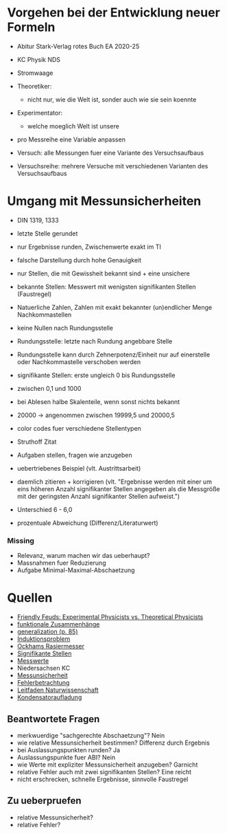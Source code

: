 # Vorgehen bei der Entwicklung neuer Formeln
- Abitur Stark-Verlag rotes Buch EA 2020-25
- KC Physik NDS
- Stromwaage

- Theoretiker:
    - nicht nur, wie die Welt ist, sonder auch wie sie sein koennte
- Experimentator:
    - welche moeglich Welt ist unsere
- pro Messreihe eine Variable anpassen
- Versuch: alle Messungen fuer eine Variante des Versuchsaufbaus
- Versuchsreihe: mehrere Versuche mit verschiedenen Varianten des Versuchsaufbaus

# Umgang mit Messunsicherheiten
- DIN 1319, 1333
- letzte Stelle gerundet
- nur Ergebnisse runden, Zwischenwerte exakt im TI
- falsche Darstellung durch hohe Genauigkeit
- nur Stellen, die mit Gewissheit bekannt sind + eine unsichere
- bekannte Stellen: Messwert mit wenigsten signifikanten Stellen (Faustregel)
- Natuerliche Zahlen, Zahlen mit exakt bekannter (un)endlicher Menge Nachkommastellen
- keine Nullen nach Rundungsstelle
- Rundungsstelle: letzte nach Rundung angebbare Stelle
- Rundungsstelle kann durch Zehnerpotenz/Einheit nur auf einerstelle oder Nachkommastelle verschoben werden
- signifikante Stellen: erste ungleich 0 bis Rundungsstelle
- zwischen 0,1 und 1000
- bei Ablesen halbe Skalenteile, wenn sonst nichts bekannt
- 20000 -> angenommen zwischen 19999,5 und 20000,5

- color codes fuer verschiedene Stellentypen
- Struthoff Zitat
- Aufgaben stellen, fragen wie anzugeben
- uebertriebenes Beispiel (vlt. Austrittsarbeit)
- daemlich zitieren + korrigieren (vlt. "Ergebnisse werden mit einer um eins höheren Anzahl signifikanter Stellen angegeben als die Messgröße mit der geringsten Anzahl signifikanter Stellen aufweist.")
- Unterschied 6 - 6,0
- prozentuale Abweichung (Differenz/Literaturwert)

### Missing
- Relevanz, warum machen wir das ueberhaupt?
- Massnahmen fuer Reduzierung
- Aufgabe Minimal-Maximal-Abschaetzung

# Quellen
- [Friendly Feuds: Experimental Physicists vs. Theoretical Physicists](https://youtu.be/IET9VX_Ufrc)
- [funktionale Zusammenhänge](https://www.ulfkonrad.de/toolbox/funktionale-zh)
- [generalization (p. 85)](http://static.latexstudio.net/article/2018/0912/neuralnetworksanddeeplearning.pdf)
- [Induktionsproblem](https://de.wikipedia.org/wiki/Induktionsproblem)
- [Ockhams Rasiermesser](https://de.wikipedia.org/wiki/Ockhams_Rasiermesser)
- [Signifikante Stellen](https://de.wikipedia.org/wiki/Signifikante_Stellen)
- [Messwerte](https://de.wikipedia.org/wiki/Messwert)
- Niedersachsen KC
- [Messunsicherheit](https://de.wikipedia.org/wiki/Messunsicherheit)
- [Fehlerbetrachtung](https://www.lernhelfer.de/schuelerlexikon/physik/artikel/fehlerbetrachtungen)
- [Leitfaden Naturwissenschaft](https://www.ib-klotsche.de/wp-content/uploads/2019/05/LeitfadenNaturwissenschaft-190531.pdf)
- [Kondensatoraufladung](https://www.physik.gym-wst.de/de/qphase/ea/elektrischesfeld/05.aufentladungpk)

## Beantwortete Fragen
- merkwuerdige "sachgerechte Abschaetzung"? Nein
- wie relative Messunsicherheit bestimmen? Differenz durch Ergebnis
- bei Auslassungspunkten runden? Ja
- Auslassungspunkte fuer ABI? Nein
- wie Werte mit expliziter Messunsicherheit anzugeben? Garnicht
- relative Fehler auch mit zwei signifikanten Stellen? Eine reicht
- nicht erschrecken, schnelle Ergebnisse, sinnvolle Faustregel

## Zu ueberpruefen
- relative Messunsicherheit?
- relative Fehler?
